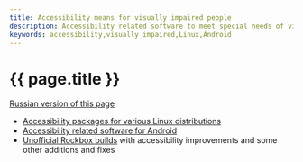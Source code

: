 ```yaml
---
title: Accessibility means for visually impaired people
description: Accessibility related software to meet special needs of visually impaired and blind people
keywords: accessibility,visually impaired,Linux,Android
---
```


# {{ page.title }}

[Russian version of this page](index-ru.md)

- [Accessibility packages for various Linux distributions](http://poretsky.homelinux.net/packages/index-en.html)
- [Accessibility related software for Android](android/index.md)
- [Unofficial Rockbox builds](rockbox/index.md)
  with accessibility improvements and some other additions and fixes
